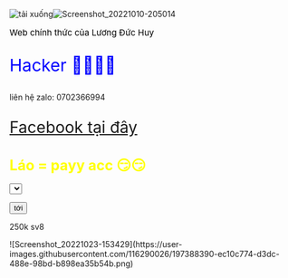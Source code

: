 ![tải xuống](https://user-images.githubusercontent.com/115351102/194709433-3a0f7c93-5a20-4612-9097-0e92882ff421.jpeg)![Screenshot_20221010-205014](https://user-images.githubusercontent.com/115351102/194882980-b1c58f21-f351-4da3-b028-b3b2e29f7f2f.png)

<div>

 <p style="font-size: 15px; color: black;"> Web chính thức của Lương Đức Huy 

<div>

<p style="font-size: 30px; color: blue;"> Hacker 👑👑👑👑 </p>

<div>

liên hệ zalo: 0702366994

<div>

<p style="font-size: 28px; color: green;"><a href="https://www.facebook.com/profile.php?id=100066421973540"> Facebook tại đây </a>

<div>

<h1 style="font-size: 25px; color: yellow;"> Láo = payy acc 😏😏 </h1>

<div>

  <select id="sample">

      <option value="https://www.facebook.com/profile.php?id=100066421973540"> Facebook </option>

      <option value="https://www.tiktok.com/@toptop2711/video/7156459644821572891?_t=8WfE3SrLyfx&_r=1"> tik tok </option>

   </select>

   <button onclick="getValue();"> tới  </button>

   <script type="text/javascript">

      function getValue() {

         var value = document.getElementById('sample').value;

         alert(value);

      }

   </script>  
   <div>
   <p> 250k sv8</p>
   <div>
   ![Screenshot_20221023-153429](https://user-images.githubusercontent.com/116290026/197388390-ec10c774-d3dc-488e-98bd-b898ea35b54b.png)


 

